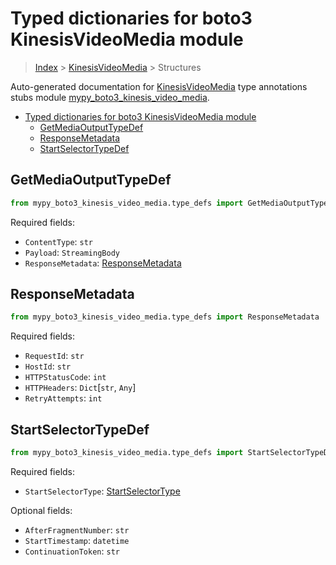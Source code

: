 # Typed dictionaries for boto3 KinesisVideoMedia module

> [Index](../README.md) > [KinesisVideoMedia](./README.md) > Structures

Auto-generated documentation for
[KinesisVideoMedia](https://boto3.amazonaws.com/v1/documentation/api/latest/reference/services/kinesis-video-media.html#KinesisVideoMedia)
type annotations stubs module
[mypy_boto3_kinesis_video_media](https://pypi.org/project/mypy-boto3-kinesis-video-media/).

- [Typed dictionaries for boto3 KinesisVideoMedia module](#typed-dictionaries-for-boto3-kinesisvideomedia-module)
  - [GetMediaOutputTypeDef](#getmediaoutputtypedef)
  - [ResponseMetadata](#responsemetadata)
  - [StartSelectorTypeDef](#startselectortypedef)

## GetMediaOutputTypeDef

```python
from mypy_boto3_kinesis_video_media.type_defs import GetMediaOutputTypeDef
```

Required fields:

- `ContentType`: `str`
- `Payload`: `StreamingBody`
- `ResponseMetadata`:
  [ResponseMetadata](https://vemel.github.io/boto3_stubs_docs/mypy_boto3_kinesis_video_media/type_defs.html#responsemetadata)

## ResponseMetadata

```python
from mypy_boto3_kinesis_video_media.type_defs import ResponseMetadata
```

Required fields:

- `RequestId`: `str`
- `HostId`: `str`
- `HTTPStatusCode`: `int`
- `HTTPHeaders`: `Dict`\[`str`, `Any`\]
- `RetryAttempts`: `int`

## StartSelectorTypeDef

```python
from mypy_boto3_kinesis_video_media.type_defs import StartSelectorTypeDef
```

Required fields:

- `StartSelectorType`:
  [StartSelectorType](https://vemel.github.io/boto3_stubs_docs/mypy_boto3_kinesis_video_media/literals.html#startselectortype)

Optional fields:

- `AfterFragmentNumber`: `str`
- `StartTimestamp`: `datetime`
- `ContinuationToken`: `str`
